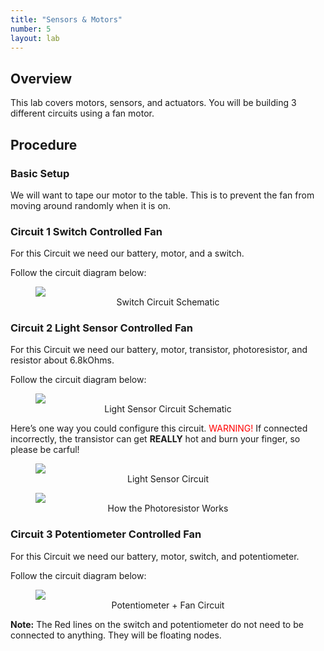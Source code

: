 ```yaml
---
title: "Sensors & Motors"
number: 5
layout: lab
---
```


<!-- There is no dynamic figures script on this page, as there are no elements. If you add elements, please go to another page and copy the notice and script at the top and bottom of the page, to keep the formatting of figures consistent. -->

## Overview

This lab covers motors, sensors, and actuators. You will be building 3 different circuits using a fan motor. 

## Procedure

### Basic Setup

We will want to tape our motor to the table. This is to prevent the fan from moving around randomly when it is on. 

### Circuit 1 Switch Controlled Fan

For this Circuit we need our battery, motor, and a switch.

Follow the circuit diagram below:

<figure class="image mx-auto" style="max-width: 750px">
  <img src="{% link /assets/04_motors_actuators/SwitchFanSchem.png %}" style="display: block; margin: auto;">
  <figcaption style="text-align: center;"><strong></strong> Switch Circuit Schematic </figcaption>
</figure>


### Circuit 2 Light Sensor Controlled Fan

For this Circuit we need our battery, motor, transistor, photoresistor, and resistor about 6.8kOhms.

Follow the circuit diagram below:

<figure class="image mx-auto" style="max-width: 750px">
  <img src="{% link /assets/03_multimeters_measurements/PhotoFanSchem.png %}" style="display: block; margin: auto;">
  <figcaption style="text-align: center;"><strong></strong> Light Sensor Circuit Schematic </figcaption>
</figure>

Here’s one way you could configure this circuit. 
<span style="color: red;">WARNING!</span> If connected incorrectly, the transistor can get **REALLY** hot and burn your finger, so please be carful!

<figure class="image mx-auto" style="max-width: 750px">
  <img src="{% link /assets/03_multimeters_measurements/PhotoFanBoard.png %}" style="display: block; margin: auto;">
  <figcaption style="text-align: center;"><strong></strong> Light Sensor Circuit </figcaption>
</figure>

<figure class="image mx-auto" style="max-width: 750px">
  <img src="{% link /assets/03_multimeters_measurements/HowPhotoWorks.png %}" style="display: block; margin: auto;">
  <figcaption style="text-align: center;"><strong></strong> How the Photoresistor Works </figcaption>
</figure>

### Circuit 3 Potentiometer Controlled Fan

For this Circuit we need our battery, motor, switch, and potentiometer.

Follow the circuit diagram below:

<figure class="image mx-auto" style="max-width: 750px">
  <img src="{% link /assets/03_multimeters_measurements/PotentiometerSchem.png %}" style="display: block; margin: auto;">
  <figcaption style="text-align: center;"><strong></strong> Potentiometer + Fan Circuit </figcaption>
</figure>

**Note:** The Red lines on the switch and potentiometer do not need to be connected to anything. They will be floating nodes.
